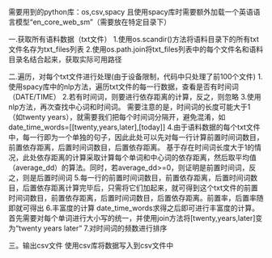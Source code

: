需要用到的python库：os,csv,spacy
且使用spacy库时需要额外加载一个英语语言模型“en_core_web_sm”（需要放在特定目录下）

一.获取所有语料数据（txt文件）
1.使用os.scandir()方法将语料目录下的所有txt文件名存为txt_files列表
2.使用os.path.join将txt_files列表中的每个文件名和语料目录名结合起来，获取实际可用路径

二.遍历，对每个txt文件进行处理(由于设备限制，代码中只处理了前100个文件)
1.使用spacy库中的nlp方法，遍历txt文件的每一行数据，查看是否有时间词（DATE/TIME）
2.若有时间词，则要进行依存距离的计算，反之，则忽略
3.使用nlp方法，再次查找中心词和时间词。
需要注意的是，时间词的长度可能大于1（如twenty years），就需要我们把每个时间词分隔开，避免混淆，如date_time_words=[[twenty,years,later],[today]]
4.由于语料数据的每个txt文件中，每一行即为一个单独的句子，因此此处可以先对每一行计算前置时间词数目，前置依存距离，后置时间词数目，后置依存距离。
基于存在时间词长度大于1的情况，此处依存距离的计算采取计算每个单词和中心词的依存距离，然后取平均值（average_dd）的算法。同时，若average_dd>=0，则证明是前置时间词，反之，则是后置时间词
5.每一行的前置时间词数目，前置依存距离，后置时间词数目，后置依存距离计算完毕后，只需将它们加起来，就可得到这个txt文件的前置时间词数目，前置依存距离，后置时间词数目，后置依存距离。前置率，后置率随即就可得出
6.丰富度的计算
date_time_words求得之后即可进行丰富度的计算。首先需要对每个单词进行大小写的统一，并使用join方法将[twenty,years,later]变为“twenty years later”
7.对时间词的频数进行排序

三。输出csv文件
使用csv库将数据写入到csv文件中





